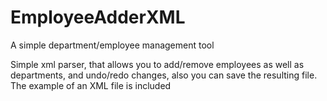 # EmployeeAdderXML
A simple department/employee management tool

Simple xml parser, that allows you to add/remove employees as well as departments, and undo/redo changes, also you can save the resulting file. 
The example of an XML file is included
